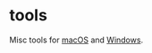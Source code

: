 # tools

Misc tools for [macOS][mac] and [Windows][win].

  [mac]: ./macOS/README.md
  [win]: ./Windows/README.md
